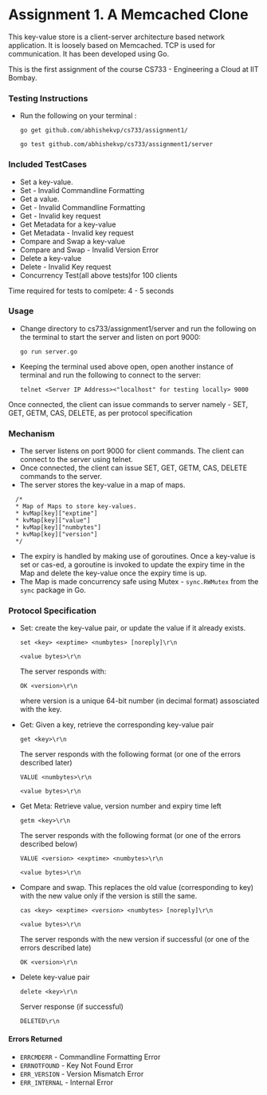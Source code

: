 Assignment 1. A Memcached Clone
===============================

This key-value store is a client-server architecture based network application. It is loosely based on Memcached. TCP is used for communication. It has been developed using Go. 

This is the first assignment of the course CS733 - Engineering a Cloud at IIT Bombay.

### Testing Instructions

* Run the following on your terminal :

  `go get github.com/abhishekvp/cs733/assignment1/`

  `go test github.com/abhishekvp/cs733/assignment1/server`
  
### Included TestCases

* Set a key-value.
* Set - Invalid Commandline Formatting
* Get a value.
* Get - Invalid Commandline Formatting
* Get - Invalid key request
* Get Metadata for a key-value
* Get Metadata - Invalid key request
* Compare and Swap a key-value
* Compare and Swap - Invalid Version Error
* Delete a key-value
* Delete - Invalid Key request
* Concurrency Test(all above tests)for 100 clients

Time required for tests to comlpete: 4 - 5 seconds

### Usage

* Change directory to cs733/assignment1/server and run the following on the terminal to start the server and listen on port 9000:

  `go run server.go`

* Keeping the terminal used above open, open another instance of terminal and run the following to connect to the server:

  `telnet <Server IP Address><"localhost" for testing locally> 9000`

Once connected, the client can issue commands to server namely - SET, GET, GETM, CAS, DELETE, as per protocol specification

### Mechanism

* The server listens on port 9000 for client commands. The client can connect to the server using telnet.
* Once connected, the client can issue SET, GET, GETM, CAS, DELETE commands to the server.
* The server stores the key-value in a map of maps.

```
  /*
  * Map of Maps to store key-values.
  * kvMap[key]["exptime"]
  * kvMap[key]["value"]
  * kvMap[key]["numbytes"]
  * kvMap[key]["version"]
  */
```
* The expiry is handled by making use of goroutines. Once a key-value is set or cas-ed, a goroutine is invoked to update the expiry time in the Map and delete the key-value once the expiry time is up.
* The Map is made concurrency safe using Mutex - `sync.RWMutex` from the `sync` package in Go.


### Protocol Specification

* Set: create the key-value pair, or update the value if it already exists.

  `set <key> <exptime> <numbytes> [noreply]\r\n`
  
  `<value bytes>\r\n`

  The server responds with:

  `OK <version>\r\n`

  where version is a unique 64-bit number (in decimal format) assosciated with the key.

* Get: Given a key, retrieve the corresponding key-value pair

  `get <key>\r\n`

  The server responds with the following format (or one of the errors described later)

  `VALUE <numbytes>\r\n`
  
  `<value bytes>\r\n`

* Get Meta: Retrieve value, version number and expiry time left

  `getm <key>\r\n`

  The server responds with the following format (or one of the errors described below)

  `VALUE <version> <exptime> <numbytes>\r\n`
  
  `<value bytes>\r\n`

* Compare and swap. This replaces the old value (corresponding to key) with the new value only if the version is still the same.

  `cas <key> <exptime> <version> <numbytes> [noreply]\r\n`
  
  `<value bytes>\r\n`

  The server responds with the new version if successful (or one of the errors described late)

  `OK <version>\r\n`

* Delete key-value pair

  `delete <key>\r\n`

  Server response (if successful)

  `DELETED\r\n`
  
#### Errors Returned
* `ERRCMDERR` - Commandline Formatting Error
* `ERRNOTFOUND` - Key Not Found Error
* `ERR_VERSION` - Version Mismatch Error
* `ERR_INTERNAL` - Internal Error



  
